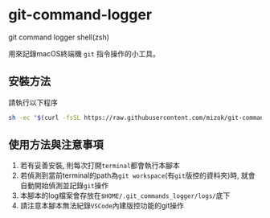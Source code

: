 # git-command-logger
git command logger shell(zsh)

用來記錄macOS終端機 `git` 指令操作的小工具。

## 安裝方法

請執行以下程序

```zsh
sh -ec "$(curl -fsSL https://raw.githubusercontent.com/mizok/git-commands-logger/main/installer.sh)"
```


## 使用方法與注意事項

1. 若有妥善安裝, 則每次打開`terminal`都會執行本腳本
2. 若偵測到當前terminal的path為`git workspace`(有`git`版控的資料夾)時, 就會自動開始偵測並記錄`git`操作
3. 本腳本的log檔案會存放在`$HOME/.git_commands_logger/logs/`底下
4. 請注意本腳本無法紀錄`VSCode`內建版控功能的git操作